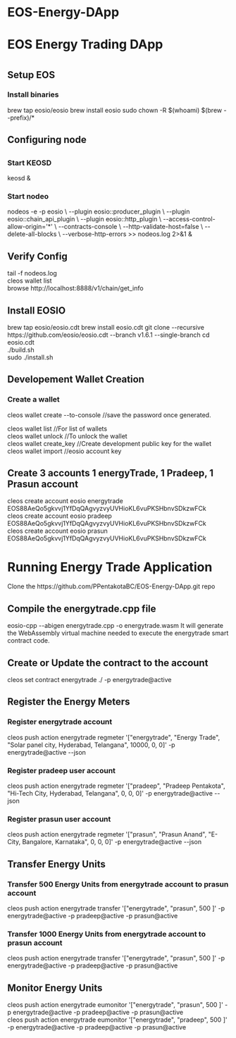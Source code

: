 # EOS-Energy-DApp
<h1>EOS Energy Trading DApp <h1>

<h2>Setup EOS</h2>
<h3>Install binaries</h3>
brew tap eosio/eosio
brew install eosio
sudo chown -R $(whoami) $(brew --prefix)/*

<h2>Configuring node<h2>
  <h3>Start KEOSD</h3>
    keosd &
  <h3>Start nodeo</h3>
    nodeos -e -p eosio \
    --plugin eosio::producer_plugin \
    --plugin eosio::chain_api_plugin \
    --plugin eosio::http_plugin \
    --access-control-allow-origin='*' \
    --contracts-console \
    --http-validate-host=false \
    --delete-all-blocks \
    --verbose-http-errors >> nodeos.log 2>&1 &
  
<h2>Verify Config</h2>
  tail -f nodeos.log<br/>
  cleos wallet list<br/>
  browse http://localhost:8888/v1/chain/get_info<br/>
  
 <h2>Install EOSIO</h2>
  brew tap eosio/eosio.cdt
  brew install eosio.cdt
  git clone --recursive https://github.com/eosio/eosio.cdt --branch v1.6.1 --single-branch
  cd eosio.cdt<br/>
  ./build.sh<br/>
  sudo ./install.sh<br/>
 
 <h2>Developement Wallet Creation</h2>
   <h3>Create a wallet</h3>
   cleos wallet create --to-console //save the password once generated.
   
   cleos wallet list //For list of wallets<br/>
   cleos wallet unlock //To unlock the wallet<br/>
   cleos wallet create_key //Create development public key for the wallet<br/>
   cleos wallet import //eosio account key<br/>
  
 <h2>Create 3 accounts 1 energyTrade, 1 Pradeep, 1 Prasun account</h2>
    cleos create account eosio energytrade EOS88AeQo5gkvvj1YfDqQAgvyzvyUVHioKL6vuPKSHbnvSDkzwFCk<br/>
    cleos create account eosio pradeep EOS88AeQo5gkvvj1YfDqQAgvyzvyUVHioKL6vuPKSHbnvSDkzwFCk<br/>
    cleos create account eosio prasun EOS88AeQo5gkvvj1YfDqQAgvyzvyUVHioKL6vuPKSHbnvSDkzwFCk<br/>
  
 <h1>Running Energy Trade Application</h1>
    Clone the https://github.com/PPentakotaBC/EOS-Energy-DApp.git repo
    <h2>Compile the energytrade.cpp file</h2>
      eosio-cpp --abigen energytrade.cpp -o energytrade.wasm
      It will generate the WebAssembly virtual machine needed to execute the energytrade smart contract code.
    <h2>Create or Update the contract to the account</h2>
      cleos set contract energytrade ./ -p energytrade@active
     <h2>Register the Energy Meters</h2>
       <h3>Register energytrade account</h3>
        cleos push action energytrade regmeter '["energytrade", "Energy Trade", "Solar panel city, Hyderabad, Telangana", 10000, 0, 0]' -p energytrade@active --json
       <h3>Register pradeep user account</h3>
        cleos push action energytrade regmeter '["pradeep", "Pradeep Pentakota", "Hi-Tech City, Hyderabad, Telangana", 0, 0, 0]' -p energytrade@active --json
       <h3>Register prasun user account</h3>
        cleos push action energytrade regmeter '["prasun", "Prasun Anand", "E-City, Bangalore, Karnataka", 0, 0, 0]' -p energytrade@active --json
      <h2>Transfer Energy Units</h2>
        <h3>Transfer 500 Energy Units from energytrade account to prasun account</h3>
          cleos push action energytrade transfer '["energytrade", "prasun", 500 ]' -p energytrade@active -p pradeep@active -p prasun@active
        <h3>Transfer 1000 Energy Units from energytrade account to prasun account</h3>
          cleos push action energytrade transfer '["energytrade", "prasun", 500 ]' -p energytrade@active -p pradeep@active -p prasun@active
      <h2>Monitor Energy Units</h2>
        cleos push action energytrade eumonitor '["energytrade", "prasun", 500 ]' -p energytrade@active -p pradeep@active -p prasun@active<br/>
        cleos push action energytrade eumonitor '["energytrade", "pradeep", 500 ]' -p energytrade@active -p pradeep@active -p prasun@active
